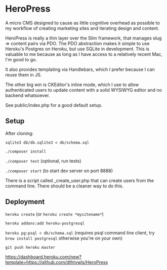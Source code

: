 # HeroPress

A micro CMS designed to cause as little cognitive overhead as possible to my workflow
of creating marketing sites and iterating design and content.

HeroPress is really a thin layer over the Slim framework, that manages slug => content pairs via PDO.
The PDO abstraction makes it simple to use Heroku's Postgres on Heroku, but use SQLite in development.
This is valuable to me because as long as I have access to a relatively recent Mac, I'm good to go.

It also provides templating via Handlebars, which I prefer because I can reuse them in JS.

The other big win is CKEditor's inline mode, which I use to allow authenticated users to update
content with a solid WYSIWYG editor and no backend whatsoever.

See public/index.php for a good default setup.

## Setup

After cloning:

`sqlite3 db/db.sqlite3 < db/schema.sql`

`./composer install`

`./composer test` (optional, run tests)

`./composer start` (to start dev server on port 8888)

There is a script called _create_user.php that can create users from the command line. There should be a cleaner way to do this.

## Deployment

`heroku create` (or `heroku create *mysitename*`)

`heroku addons:add heroku-postgresql`

`heroku pg:psql < db/schema.sql` (requires psql command line client, try `brew install postgresql` otherwise you're on your own)

`git push heroku master`

https://dashboard.heroku.com/new?template=https://github.com/dthtvwls/HeroPress

